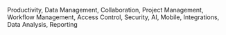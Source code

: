 Productivity, Data Management, Collaboration, Project Management, Workflow Management, Access Control, Security, AI, Mobile, Integrations, Data Analysis, Reporting
